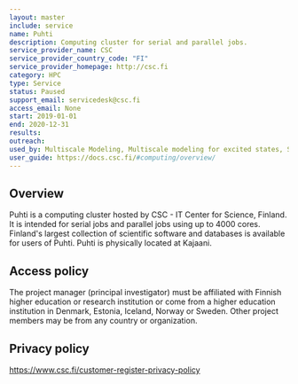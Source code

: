 ```yaml
---
layout: master
include: service
name: Puhti
description: Computing cluster for serial and parallel jobs.
service_provider_name: CSC
service_provider_country_code: "FI"
service_provider_homepage: http://csc.fi
category: HPC
type: Service
status: Paused
support_email: servicedesk@csc.fi
access_email: None
start: 2019-01-01
end: 2020-12-31
results:
outreach:
used_by: Multiscale Modeling, Multiscale modeling for excited states, Stockholm University
user_guide: https://docs.csc.fi/#computing/overview/
---
```

<h2>Overview</h2>Puhti is a computing cluster hosted by CSC - IT Center for Science, Finland. It is intended for serial jobs and parallel jobs using up to 4000 cores. Finland's largest collection of scientific software and databases is available for users of Puhti. Puhti is physically located at Kajaani.

## Access policy
The project manager (principal investigator) must be affiliated with Finnish higher education or research institution or come from a higher education institution in Denmark, Estonia, Iceland, Norway or Sweden. Other project members may be from any country or organization.

## Privacy policy
https://www.csc.fi/customer-register-privacy-policy
